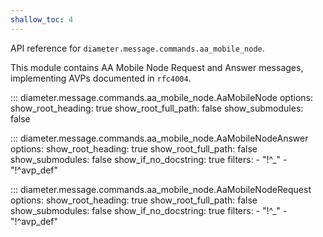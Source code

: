```yaml
---
shallow_toc: 4
---
```

API reference for `diameter.message.commands.aa_mobile_node`.

This module contains AA Mobile Node Request and Answer messages, implementing
AVPs documented in `rfc4004`.

::: diameter.message.commands.aa_mobile_node.AaMobileNode
    options:
      show_root_heading: true
      show_root_full_path: false
      show_submodules: false


::: diameter.message.commands.aa_mobile_node.AaMobileNodeAnswer
    options:
      show_root_heading: true
      show_root_full_path: false
      show_submodules: false
      show_if_no_docstring: true
      filters:
        - "!^_"
        - "!^avp_def"


::: diameter.message.commands.aa_mobile_node.AaMobileNodeRequest
    options:
      show_root_heading: true
      show_root_full_path: false
      show_submodules: false
      show_if_no_docstring: true
      filters:
        - "!^_"
        - "!^avp_def"
